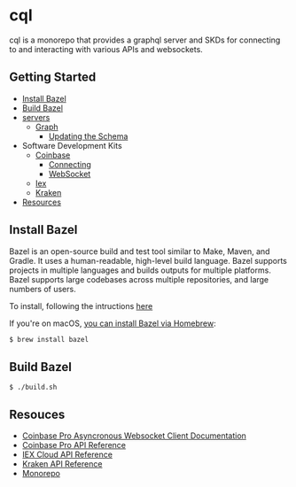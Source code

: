 # cql

cql is a monorepo that provides a graphql server and SKDs for connecting to and interacting with various APIs and websockets.

## Getting Started
  * [Install Bazel](https://github.com/cryptometrics/cql#installing-bazel)
  * [Build Bazel](https://github.com/cryptometrics/cql#build-bazel)
  * [servers](https://github.com/cryptometrics/cql/blob/main/cmd/README.md)
    * [Graph](https://github.com/cryptometrics/cql/blob/main/graph/README.md)
      * [Updating the Schema](https://github.com/cryptometrics/cql/tree/main/graph#updating-the-schema)
  * Software Development Kits
    * [Coinbase](https://github.com/cryptometrics/cql/blob/main/coinbase/README.md)
      * [Connecting](https://github.com/cryptometrics/cql/blob/main/coinbase/README.md#connecting)
      * [WebSocket](https://github.com/cryptometrics/cql/blob/main/coinbase/README.md#websocket)
    * [Iex](https://github.com/cryptometrics/cql/blob/main/iex/README.md)
    * [Kraken](https://github.com/cryptometrics/cql/blob/main/kraken/README.md)
  * [Resources](https://github.com/cryptometrics/cql#resources)

## Install Bazel

Bazel is an open-source build and test tool similar to Make, Maven, and Gradle. It uses a human-readable, high-level build language. Bazel supports projects in multiple languages and builds outputs for multiple platforms. Bazel supports large codebases across multiple repositories, and large numbers of users.

To install, following the intructions [here](https://docs.bazel.build/versions/4.2.2/bazel-overview.html#how-do-i-use-bazel)

If you're on macOS, [you can install Bazel via Homebrew](https://docs.bazel.build/versions/4.2.2/install-os-x.html#step-2-install-bazel-via-homebrew):

```sh
$ brew install bazel
```

## Build Bazel

```
$ ./build.sh
```

## Resouces

- [Coinbase Pro Asyncronous Websocket Client Documentation](https://readthedocs.org/projects/copra/downloads/pdf/latest/)
- [Coinbase Pro API Reference](https://docs.pro.coinbase.com/)
- [IEX Cloud API Reference](https://iexcloud.io/docs/api/)
- [Kraken API Reference](https://docs.kraken.com/rest/)
- [Monorepo](https://en.wikipedia.org/wiki/Monorepo)
